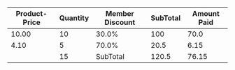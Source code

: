﻿|Product-Price|Quantity|Member Discount|SubTotal|Amount Paid|
|-|-|-|-|-|
|10.00|10|30.0%|100|70.0|
|4.10|5|70.0%|20.5|6.15|
||15|SubTotal|120.5|76.15|
